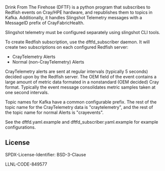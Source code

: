 Drink From The Firehose (DFTF) is a python program that subscribes to
Redfish events on Cray/HPE hardware, and republishes them to topics
in Kafka. Additionally, it handles Slingshot Telemetry messages with
a MessageID prefix of CrayFabricHealth.

Slingshot telemetry must be configured separately using slingshot
CLI tools.

To create Redfish subscription, use the dftfd_subscriber daemon.
It will create two subscriptions on each configured Redfish server:

- CrayTelemetry Alerts
- Normal (non-CrayTelemetry) Alerts

CrayTelemetry alerts are sent at regular intervals (typically 5 seconds)
decided upon by the Redfish server. The OEM field of the event contains
a large amount of metric data formated in a nonstandard (OEM decided)
Cray format. Typically the event message consolidates metric samples
taken at one second intervals.

Topic names for Kafka have a common configurable prefix. The rest of
the topic name for the CrayTelemetry data is "craytelemetry", and the
rest of the topic name for normal Alerts is "crayevents".

See the dftfd.yaml.example and dftfd_subscriber.yaml.example for example
configurations.

License
----------------

SPDX-License-Identifier: BSD-3-Clause

LLNL-CODE-849577
